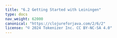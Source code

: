 ```yaml
---
title: "6.2 Getting Started with Leiningen"
type: docs
nav_weight: 62000
canonical: "https://clojureforjava.com/2/6/2"
license: "© 2024 Tokenizer Inc. CC BY-NC-SA 4.0"
---
```

